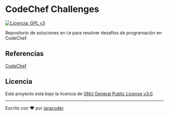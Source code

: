 # CodeChef Challenges
[![Licencia: GPL v3](https://img.shields.io/badge/License-GPLv3-blue.svg)](https://www.gnu.org/licenses/gpl-3.0)

Repositorio de soluciones en `C#` para resolver desafíos de programación en CodeChef.

## Referencias
[CodeChef](https://www.codechef.com/)

## Licencia

Este proyecto está bajo la licencia de [GNU General Public License v3.0](https://github.com/jaracoder/ASP.NET.WebControl.Toolkit/blob/main/LICENSE.MD).

---
Escrito con ❤️ por [jaracoder](https://github.com/jaracoder).
